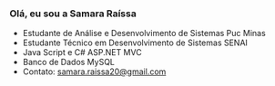 ### Olá, eu sou a Samara Raíssa

- Estudante de Análise e Desenvolvimento de Sistemas Puc Minas
- Estudante Técnico em Desenvolvimento de Sistemas SENAI
- Java Script e C# ASP.NET MVC
- Banco de Dados MySQL
- Contato: samara.raissa20@gmail.com

 
  

